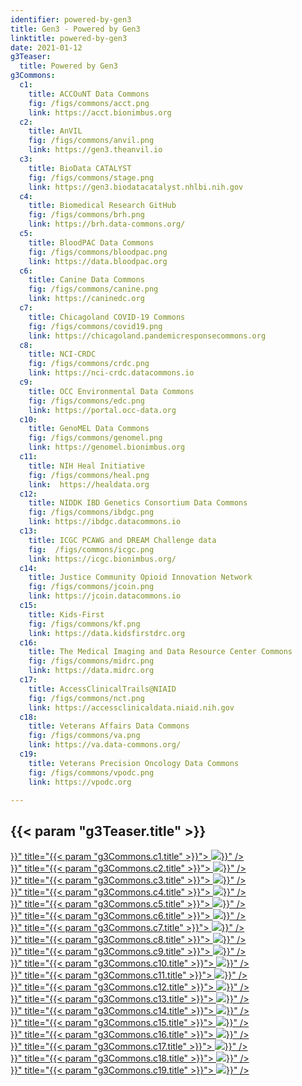 ```yaml
---
identifier: powered-by-gen3
title: Gen3 - Powered by Gen3
linktitle: powered-by-gen3
date: 2021-01-12
g3Teaser:
  title: Powered by Gen3
g3Commons:
  c1:
    title: ACCOuNT Data Commons
    fig: /figs/commons/acct.png
    link: https://acct.bionimbus.org
  c2:
    title: AnVIL
    fig: /figs/commons/anvil.png
    link: https://gen3.theanvil.io
  c3:
    title: BioData CATALYST
    fig: /figs/commons/stage.png
    link: https://gen3.biodatacatalyst.nhlbi.nih.gov
  c4:
    title: Biomedical Research GitHub
    fig: /figs/commons/brh.png
    link: https://brh.data-commons.org/
  c5:
    title: BloodPAC Data Commons
    fig: /figs/commons/bloodpac.png
    link: https://data.bloodpac.org
  c6:
    title: Canine Data Commons
    fig: /figs/commons/canine.png
    link: https://caninedc.org
  c7:
    title: Chicagoland COVID-19 Commons
    fig: /figs/commons/covid19.png
    link: https://chicagoland.pandemicresponsecommons.org
  c8:
    title: NCI-CRDC
    fig: /figs/commons/crdc.png
    link: https://nci-crdc.datacommons.io
  c9:
    title: OCC Environmental Data Commons
    fig: /figs/commons/edc.png
    link: https://portal.occ-data.org
  c10:
    title: GenoMEL Data Commons
    fig: /figs/commons/genomel.png
    link: https://genomel.bionimbus.org
  c11:
    title: NIH Heal Initiative
    fig: /figs/commons/heal.png
    link:  https://healdata.org
  c12:
    title: NIDDK IBD Genetics Consortium Data Commons
    fig: /figs/commons/ibdgc.png
    link: https://ibdgc.datacommons.io
  c13:
    title: ICGC PCAWG and DREAM Challenge data
    fig:  /figs/commons/icgc.png
    link: https://icgc.bionimbus.org/
  c14:
    title: Justice Community Opioid Innovation Network
    fig: /figs/commons/jcoin.png
    link: https://jcoin.datacommons.io
  c15:
    title: Kids-First
    fig: /figs/commons/kf.png
    link: https://data.kidsfirstdrc.org
  c16:
    title: The Medical Imaging and Data Resource Center Commons
    fig: /figs/commons/midrc.png
    link: https://data.midrc.org
  c17:
    title: AccessClinicalTrails@NIAID
    fig: /figs/commons/nct.png
    link: https://accessclinicaldata.niaid.nih.gov
  c18:
    title: Veterans Affairs Data Commons
    fig: /figs/commons/va.png
    link: https://va.data-commons.org/
  c19:
    title: Veterans Precision Oncology Data Commons
    fig: /figs/commons/vpodc.png
    link: https://vpodc.org

---
```


<section class="g3-bg__solight">
  <h1 class="g3-text__center g3-space__padding-md-top-bottom">
      {{< param "g3Teaser.title" >}}
  </h1>
</section>

<section>
  <div class="g3-space__margin-lg-bottom g3-inner-wrapper">
    <div class="g3-flex-content g3-flex-content_wrap g3-space__margin-md-top-bottom">
      <div class="g3-common-card">
        <a target="_blank" href="{{< param "g3Commons.c1.link" >}}" title="{{< param "g3Commons.c1.title" >}}">
          <img class="g3-row__8vh" src="{{< param "g3Commons.c1.fig" >}}" />
        </a>
      </div>
      <div class="g3-common-card">
        <a target="_blank" href="{{< param "g3Commons.c2.link" >}}" title="{{< param "g3Commons.c2.title" >}}">
          <img class="g3-row__8vh" src="{{< param "g3Commons.c2.fig" >}}" />
        </a>
      </div>
      <div class="g3-common-card">
        <a target="_blank" href="{{< param "g3Commons.c3.link" >}}" title="{{< param "g3Commons.c3.title" >}}">
          <img class="g3-row__8vh" src="{{< param "g3Commons.c3.fig" >}}" />
        </a>
      </div>
      <div class="g3-common-card">
        <a target="_blank" href="{{< param "g3Commons.c4.link" >}}" title="{{< param "g3Commons.c4.title" >}}">
          <img class="g3-row__8vh" src="{{< param "g3Commons.c4.fig" >}}" />
        </a>
      </div>
      <div class="g3-common-card">
        <a target="_blank" href="{{< param "g3Commons.c5.link" >}}" title="{{< param "g3Commons.c5.title" >}}">
          <img class="g3-row__8vh" src="{{< param "g3Commons.c5.fig" >}}" />
        </a>
      </div>
      <div class="g3-common-card">
        <a target="_blank" href="{{< param "g3Commons.c6.link" >}}" title="{{< param "g3Commons.c6.title" >}}">
          <img class="g3-row__8vh" src="{{< param "g3Commons.c6.fig" >}}" />
        </a>
      </div>
      <div class="g3-common-card">
        <a target="_blank" href="{{< param "g3Commons.c7.link" >}}" title="{{< param "g3Commons.c7.title" >}}">
          <img class="g3-row__8vh" src="{{< param "g3Commons.c7.fig" >}}" />
        </a>
      </div>
      <div class="g3-common-card">
        <a target="_blank" href="{{< param "g3Commons.c8.link" >}}" title="{{< param "g3Commons.c8.title" >}}">
          <img class="g3-row__8vh" src="{{< param "g3Commons.c8.fig" >}}" />
        </a>
      </div>
      <div class="g3-common-card">
        <a target="_blank" href="{{< param "g3Commons.c9.link" >}}" title="{{< param "g3Commons.c9.title" >}}">
          <img class="g3-row__8vh" src="{{< param "g3Commons.c9.fig" >}}" />
        </a>
      </div>
      <div class="g3-common-card">
        <a target="_blank" href="{{< param "g3Commons.c10.link" >}}" title="{{< param "g3Commons.c10.title" >}}">
          <img class="g3-row__8vh" src="{{< param "g3Commons.c10.fig" >}}" />
        </a>
      </div>
      <div class="g3-common-card">
        <a target="_blank" href="{{< param "g3Commons.c11.link" >}}" title="{{< param "g3Commons.c11.title" >}}">
          <img class="g3-row__8vh" src="{{< param "g3Commons.c11.fig" >}}" />
        </a>
      </div>
      <div class="g3-common-card">
        <a target="_blank" href="{{< param "g3Commons.c12.link" >}}" title="{{< param "g3Commons.c12.title" >}}">
          <img class="g3-row__8vh" src="{{< param "g3Commons.c12.fig" >}}" />
        </a>
      </div>
      <div class="g3-common-card">
        <a target="_blank" href="{{< param "g3Commons.c13.link" >}}" title="{{< param "g3Commons.c13.title" >}}">
          <img class="g3-row__8vh" src="{{< param "g3Commons.c13.fig" >}}" />
        </a>
      </div>
      <div class="g3-common-card">
        <a target="_blank" href="{{< param "g3Commons.c14.link" >}}" title="{{< param "g3Commons.c14.title" >}}">
          <img class="g3-row__8vh" src="{{< param "g3Commons.c14.fig" >}}" />
        </a>
      </div>
      <div class="g3-common-card">
        <a target="_blank" href="{{< param "g3Commons.c15.link" >}}" title="{{< param "g3Commons.c15.title" >}}">
          <img class="g3-row__8vh" src="{{< param "g3Commons.c15.fig" >}}" />
        </a>
      </div>
      <div class="g3-common-card">
        <a target="_blank" href="{{< param "g3Commons.c16.link" >}}" title="{{< param "g3Commons.c16.title" >}}">
          <img class="g3-row__8vh" src="{{< param "g3Commons.c16.fig" >}}" />
        </a>
      </div>
      <div class="g3-common-card">
        <a target="_blank" href="{{< param "g3Commons.c17.link" >}}" title="{{< param "g3Commons.c17.title" >}}">
          <img class="g3-row__8vh" src="{{< param "g3Commons.c17.fig" >}}" />
        </a>
      </div>
      <div class="g3-common-card">
        <a target="_blank" href="{{< param "g3Commons.c18.link" >}}" title="{{< param "g3Commons.c18.title" >}}">
          <img class="g3-row__8vh" src="{{< param "g3Commons.c18.fig" >}}" />
        </a>
      </div>
      <div class="g3-common-card">
        <a target="_blank" href="{{< param "g3Commons.c19.link" >}}" title="{{< param "g3Commons.c19.title" >}}">
          <img class="g3-row__8vh" src="{{< param "g3Commons.c19.fig" >}}" />
        </a>
      </div>
    </div>
  </div>
</section>
